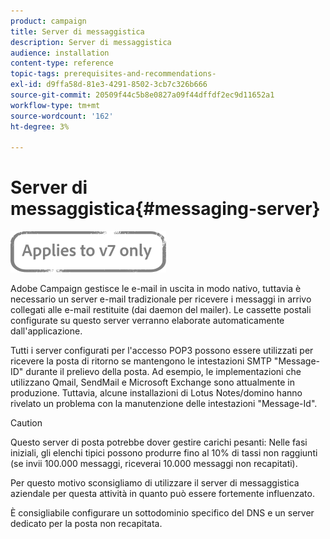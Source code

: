 ```yaml
---
product: campaign
title: Server di messaggistica
description: Server di messaggistica
audience: installation
content-type: reference
topic-tags: prerequisites-and-recommendations-
exl-id: d9ffa58d-81e3-4291-8502-3cb7c326b666
source-git-commit: 20509f44c5b8e0827a09f44dffdf2ec9d11652a1
workflow-type: tm+mt
source-wordcount: '162'
ht-degree: 3%

---
```


# Server di messaggistica{#messaging-server}

![](../../assets/v7-only.svg)

Adobe Campaign gestisce le e-mail in uscita in modo nativo, tuttavia è necessario un server e-mail tradizionale per ricevere i messaggi in arrivo collegati alle e-mail restituite (dai daemon del mailer). Le cassette postali configurate su questo server verranno elaborate automaticamente dall&#39;applicazione.

Tutti i server configurati per l&#39;accesso POP3 possono essere utilizzati per ricevere la posta di ritorno se mantengono le intestazioni SMTP &quot;Message-ID&quot; durante il prelievo della posta. Ad esempio, le implementazioni che utilizzano Qmail, SendMail e Microsoft Exchange sono attualmente in produzione. Tuttavia, alcune installazioni di Lotus Notes/domino hanno rivelato un problema con la manutenzione delle intestazioni &quot;Message-Id&quot;.

>[!CAUTION]
>
>Questo server di posta potrebbe dover gestire carichi pesanti: Nelle fasi iniziali, gli elenchi tipici possono produrre fino al 10% di tassi non raggiunti (se invii 100.000 messaggi, riceverai 10.000 messaggi non recapitati).
>
>Per questo motivo sconsigliamo di utilizzare il server di messaggistica aziendale per questa attività in quanto può essere fortemente influenzato.
>
>È consigliabile configurare un sottodominio specifico del DNS e un server dedicato per la posta non recapitata.
